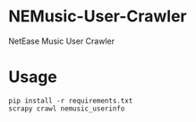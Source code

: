 # NEMusic-User-Crawler
NetEase Music User Crawler

# Usage
    pip install -r requirements.txt
    scrapy crawl nemusic_userinfo
